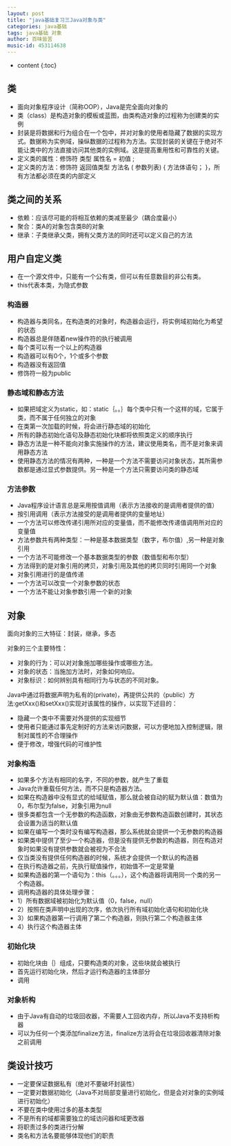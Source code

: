 ```yaml
---
layout: post
title: "java基础复习三Java对象与类"
categories: java基础
tags: java基础 对象
author: 百味皆苦
music-id: 453114638
---
```


* content
{:toc}
## 类

- 面向对象程序设计（简称OOP），Java是完全面向对象的
- 类（class）是构造对象的模板或蓝图，由类构造对象的过程称为创建类的实例
- 封装是将数据和行为组合在一个包中，并对对象的使用者隐藏了数据的实现方式。数据称为实例域，操纵数据的过程称为方法。实现封装的关键在于绝对不能让类中的方法直接访问其他类的实例域。这是提高重用性和可靠性的关键。
- 定义类的属性：修饰符 类型 属性名 = 初值 ;
- 定义类的方法：修饰符 返回值类型 方法名 ( 参数列表) { 方法体语句； }，所有方法都必须在类的内部定义

## 类之间的关系

- 依赖：应该尽可能的将相互依赖的类减至最少（耦合度最小）
- 聚合：类A的对象包含类B的对象
- 继承：子类继承父类，拥有父类方法的同时还可以定义自己的方法

## 用户自定义类

- 在一个源文件中，只能有一个公有类，但可以有任意数目的非公有类。
- this代表本类，为隐式参数

### 构造器

- 构造器与类同名，在构造类的对象时，构造器会运行，将实例域初始化为希望的状态
- 构造器总是伴随着new操作符的执行被调用
- 每个类可以有一个以上的构造器
- 构造器可以有0个，1个或多个参数
- 构造器没有返回值
- 修饰符一般为public

### 静态域和静态方法

- 如果把域定义为static，如：static｛。。｝每个类中只有一个这样的域，它属于类，而不属于任何独立的对象
- 在类第一次加载的时候，将会进行静态域的初始化
- 所有的静态初始化语句及静态初始化块都将依照类定义的顺序执行
- 静态方法是一种不能向对象实施操作的方法，建议使用类名，而不是对象来调用静态方法
- 使用静态方法的情况有两种，一种是一个方法不需要访问对象状态，其所需参数都是通过显式参数提供。另一种是一个方法只需要访问类的静态域

### 方法参数

- Java程序设计语言总是采用按值调用（表示方法接收的是调用者提供的值）
- 按引用调用（表示方法接受的是调用者提供的变量地址）
- 一个方法可以修改传递引用所对应的变量值，而不能修改传递值调用所对应的变量值
- 方法参数共有两种类型：一种是基本数据类型（数字，布尔值）,另一种是对象引用
- 一个方法不可能修改一个基本数据类型的参数（数值型和布尔型）
- 方法得到的是对象引用的拷贝，对象引用及其他的拷贝同时引用同一个对象
- 对象引用进行的是值传递
- 一个方法可以改变一个对象参数的状态
- 一个方法不能让对象参数引用一个新的对象

## 对象

面向对象的三大特征：封装，继承，多态

对象的三个主要特性：

- 对象的行为：可以对对象施加哪些操作或哪些方法。
- 对象的状态：当施加方法时，对象如何响应。
- 对象标识：如何辨别具有相同行为与状态的不同对象。

Java中通过将数据声明为私有的(private)，再提供公共的（public）方法:getXxx()和setXxx()实现对该属性的操作，以实现下述目的：

- 隐藏一个类中不需要对外提供的实现细节
- 使用者只能通过事先定制好的方法来访问数据，可以方便地加入控制逻辑，限制对属性的不合理操作
- 便于修改，增强代码的可维护性

### 对象构造

- 如果多个方法有相同的名字，不同的参数，就产生了重载
- Java允许重载任何方法，而不只是构造器方法。
- 如果在构造器中没有显式的给域赋值，那么就会被自动的赋为默认值：数值为0，布尔型为false，对象引用为null
- 很多类都包含一个无参数的构造函数，对象由无参数构造函数创建时，其状态会设置为适当的默认值
- 如果在编写一个类时没有编写构造器，那么系统就会提供一个无参数的构造器
- 如果类中提供了至少一个构造器，但是没有提供无参数的构造器，则在构造对象时如果没有提供参数就会被视为不合法
- 仅当类没有提供任何构造器的时候，系统才会提供一个默认的构造器
- 在执行构造器之前，先执行赋值操作，初始值不一定是常量
- 如果构造器的第一个语句为：this（。。。），这个构造器将调用同一个类的另一个构造器。
- 调用构造器的具体处理步骤：
- 1）所有数据域被初始化为默认值（0，false，null）
- 2）按照在类声明中出现的次序，依次执行所有域初始化语句和初始化块
- 3）如果构造器第一行调用了第二个构造器，则执行第二个构造器主体
- 4）执行这个构造器主体

### 初始化块

- 初始化块由｛｝组成，只要构造类的对象，这些块就会被执行
- 首先运行初始化块，然后才运行构造器的主体部分
- 调用

### 对象析构

- 由于Java有自动的垃圾回收器，不需要人工回收内存，所以Java不支持析构器
- 可以为任何一个类添加finalize方法，finalize方法将会在垃圾回收器清除对象之前调用

## 类设计技巧

- 一定要保证数据私有（绝对不要破坏封装性）
- 一定要对数据初始化（Java不对局部变量进行初始化，但是会对对象的实例域进行初始化）
- 不要在类中使用过多的基本类型
- 不是所有的域都需要独立的域访问器和域更改器
- 将职责过多的类进行分解
- 类名和方法名要能够体现他们的职责